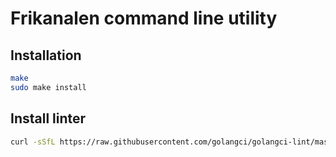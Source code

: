 # Frikanalen command line utility

## Installation

```bash
make
sudo make install
```

## Install linter

```bash
curl -sSfL https://raw.githubusercontent.com/golangci/golangci-lint/master/install.sh | sh -s -- -b $(go env GOPATH)/bin v1.43.0
```
